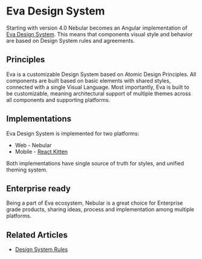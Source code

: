 # Eva Design System

Starting with version 4.0 Nebular becomes an Angular implementation of [Eva Design System](eva.design).
This means that components visual style and behavior are based on Design System rules and agreements.  

## Principles

Eva is a customizable Design System based on Atomic Design Principles. All components are built based on basic elements with shared styles, connected with a single Visual Language.
Most importantly, Eva is built to be customizable, meaning architectural support of multiple themes across all components and supporting platforms.  

## Implementations

Eva Design System is implemented for two platforms:

- Web - Nebular
- Mobile - [React Kitten](https://github.com/akveo/react-native-ui-kitten/)

Both implementations have single source of truth for styles, and unified theming system.

## Enterprise ready

Being a part of Eva ecosystem, Nebular is a great choice for Enterprise grade products, sharing ideas, process and implementation among multiple platforms. 


## Related Articles

- [Design System Rules](docs/auth/design-system-rules)
